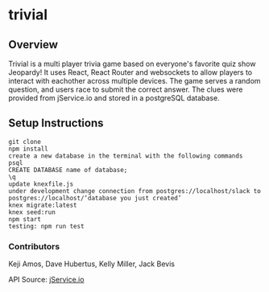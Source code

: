 # trivial

## Overview
Trivial is a multi player trivia game based on everyone's favorite quiz show Jeopardy! It uses React, React Router and websockets to allow players to interact with eachother across multiple devices. The game serves a random question, and users race to submit the correct answer. The clues were provided from jService.io and stored in a postgreSQL database.

## Setup Instructions
```
git clone
npm install
create a new database in the terminal with the following commands
psql
CREATE DATABASE name of database;
\q
update knexfile.js
under development change connection from postgres://localhost/slack to postgres://localhost/‘database you just created’
knex migrate:latest
knex seed:run
npm start
testing: npm run test
```
### Contributors
Keji Amos, Dave Hubertus, Kelly Miller, Jack Bevis

API Source: [jService.io](http://www.jservice.io)
